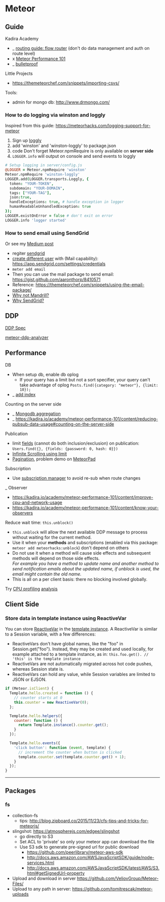 # Meteor

## Guide
Kadira Academy
- _ [routing guide: flow router](https://kadira.io/academy/meteor-routing-guide) (don't do data management and auth on route level)
- x [Meteor Performance 101](https://kadira.io/academy/meteor-performance-101)
- _ [bulletproof](https://bulletproofmeteor.com/)

Little Projects
- https://themeteorchef.com/snippets/importing-csvs/

Tools:
- admin for mongo db: http://www.drmongo.com/

### How to do logging via winston and loggly
Inspired from this guide: https://meteorhacks.com/logging-support-for-meteor
1. Sign up [loggly](loggly.com)
2. add 'winston' and 'winston-loggly' to package.json
3. code Don't forget Meteor.npmRequire is only available on **server side**
4. `LOGGER.info` will output on console and send events to loggly

```coffee
# Setup logging in server/config.js
@LOGGER = Meteor.npmRequire 'winston'
Meteor.npmRequire 'winston-loggly'
LOGGER.add(LOGGER.transports.Loggly, {
  token: "YOUR-TOKEN",
  subdomain: "YOUR-DOMAIN",
  tags: ["YOUR-TAG"],
  json:true,
  handleExceptions: true, # handle exception in logger
  humanReadableUnhandledException: true
});
LOGGER.existOnError = false # don't exit on error
LOGGER.info 'logger started'
```

### How to send email using SendGrid
Or see my [Medium post](https://medium.com/@hamxiaoz/meteor-how-to-send-email-using-sendgrid-25cba3b4bc7d#.c7dnzbf4h)
- regiter [sendgrid](https://sendgrid.com/)
- [create different user](https://app.sendgrid.com/settings/credentials) with (Mail capability): https://app.sendgrid.com/settings/credentials
- `meter add email`
- Then you can use the mail package to send email: https://gist.github.com/aaronthorp/8410571
- Reference: https://themeteorchef.com/snippets/using-the-email-package/
- [Why not Mandrill?](https://news.ycombinator.com/item?id=11203056)
- [Why SendGrid?](https://www.inboxtrail.com/compare)


## DDP
[DDP Spec](https://github.com/meteor/meteor/blob/devel/packages/ddp/DDP.md)

[meteor-ddp-analyzer](https://github.com/arunoda/meteor-ddp-analyzer)

## Performance

DB
- When setup db, enable db oplog   
    - If your query has a limit but not a sort specifier, your query can't take advantage of oplog
`Posts.find({category: "meteor"}, {limit: 10});`
- _ [add index](https://kadira.io/academy/meteor-performance-101/content/make-your-app-faster#learn-indexing)

Counting on the server side
- _ [Mongodb aggregation](https://kadira.io/academy/meteor-performance-101/content/make-your-app-faster#do-server-side-aggregations)
- _ https://kadira.io/academy/meteor-performance-101/content/reducing-pubsub-data-usage#counting-on-the-server-side

Publication
- limit [fields](http://docs.meteor.com/#/full/fieldspecifiers) (cannot do both inclusion/exclusion) on publication:
`Users.find({}, {fields: {password: 0, hash: 0}})` 
- [Infinite Scrolling using limit](http://www.meteorpedia.com/read/Infinite_Scrolling)
- [Pagination](https://www.discovermeteor.com/blog/pagination-problems-meteor/), problem demo on [MeteorPad](http://meteorpad.com/pad/ELf297D2uiTwdsuzQ/Template%20Subs%20v2%20-%20Flicker)

Subscription
- Use [subscription manager](https://github.com/kadirahq/subs-manager) to avoid re-sub when route changes

_ Observer
- https://kadira.io/academy/meteor-performance-101/content/improve-cpu-and-network-usage
- https://kadira.io/academy/meteor-performance-101/content/know-your-observers

Reduce wait time: `this.unblock()`
- `this.unblock` will allow the next available DDP message to process without waiting for the current method. 
- Use it when your **methods** and subscriptions (enabled via this package: `meteor add meteorhacks:unblock`) don't depend on others
- Do not use it when a method will cause side effects and subsequent methods will depend on those side effects.    
_For example you have a method to update name and another method to send notification emails about the updated name, if unblock is used, the email might contain the old name._
- This is all on a per client basis: there no blocking involved globally.


Try [CPU profiling](https://kadira.io/academy/meteor-performance-101/content/meteor-cpu-profiling) [analysis](https://kadira.io/academy/meteor-performance-101/content/analyze-meteor-cpu-profile)

## Client Side

### Store data in template instance using ReactiveVar
You can store [ReactiveVar](http://docs.meteor.com/#/full/reactivevar) in the [template instance](http://docs.meteor.com/#/full/template_inst). A ReactiveVar is similar to a Session variable, with a few differences:
- ReactiveVars don't have global names, like the "foo" in Session.get("foo"). Instead, they may be created and used locally, for example attached to a template instance, as in: `this.foo.get(). // 'this' is the template instance`
- ReactiveVars are not automatically migrated across hot code pushes, whereas Session state is.
- ReactiveVars can hold any value, while Session variables are limited to JSON or EJSON.

```js
if (Meteor.isClient) {  
  Template.hello.created = function () {
    // counter starts at 0
    this.counter = new ReactiveVar(0);
  };

  Template.hello.helpers({
    counter: function () {
      return Template.instance().counter.get();
    }
  });

  Template.hello.events({
    'click button': function (event, template) {
      // increment the counter when button is clicked
      template.counter.set(template.counter.get() + 1);
    }
  });
}
```

---

## Packages



### fs
- collection-fs
    - tips: http://blog.zipboard.co/2015/11/23/cfs-tips-and-tricks-for-meteorjs/
- slingshot: https://atmospherejs.com/edgee/slingshot
    - go directly to S3
    - Set ACL to 'private' so only your meteor app can download the file
    - Use S3 sdk to generate pre-signed url for public download
        - https://github.com/peerlibrary/meteor-aws-sdk
        - http://docs.aws.amazon.com/AWSJavaScriptSDK/guide/node-services.html
        - http://docs.aws.amazon.com/AWSJavaScriptSDK/latest/AWS/S3.html#getSignedUrl-property
- Upload and download in server https://github.com/VeliovGroup/Meteor-Files/
- Upload to any path in server: https://github.com/tomitrescak/meteor-uploads
